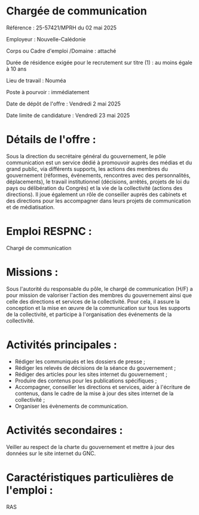 # Chargée de communication

Référence : 25-57421/MPRH du 02 mai 2025

Employeur : Nouvelle-Calédonie

Corps ou Cadre d'emploi /Domaine : attaché

Durée de résidence exigée pour le recrutement sur titre (1) : au moins égale à 10 ans

Lieu de travail : Nouméa

Poste à pourvoir : immédiatement

Date de dépôt de l'offre : Vendredi 2 mai 2025

Date limite de candidature : Vendredi 23 mai 2025

# Détails de l'offre :

Sous la direction du secrétaire général du gouvernement, le pôle communication est un service dédié à promouvoir auprès des médias et du grand public, via différents supports, les actions des membres du gouvernement (réformes, événements, rencontres avec des personnalités, déplacements), le travail institutionnel (décisions, arrêtés, projets de loi du pays ou délibération du Congrès) et la vie de la collectivité (actions des directions). Il joue également un rôle de conseiller auprès des cabinets et des directions pour les accompagner dans leurs projets de communication et de médiatisation.

# Emploi RESPNC :

Chargé de communication

# Missions :

Sous l'autorité du responsable du pôle, le chargé de communication (H/F) a pour mission de valoriser l'action des membres du gouvernement ainsi que celle des directions et services de la collectivité. Pour cela, il assure la conception et la mise en œuvre de la communication sur tous les supports de la collectivité, et participe à l'organisation des événements de la collectivité.

# Activités principales :

- Rédiger les communiqués et les dossiers de presse ;
- Rédiger les relevés de décisions de la séance du gouvernement ;
- Rédiger des articles pour les sites internet du gouvernement ;
- Produire des contenus pour les publications spécifiques ;
- Accompagner, conseiller les directions et services, aider à l'écriture de contenus, dans le cadre de la mise à jour des sites internet de la collectivité ;
- Organiser les évènements de communication.

# Activités secondaires :

Veiller au respect de la charte du gouvernement et mettre à jour des données sur le site internet du GNC.

# Caractéristiques particulières de l'emploi :

RAS